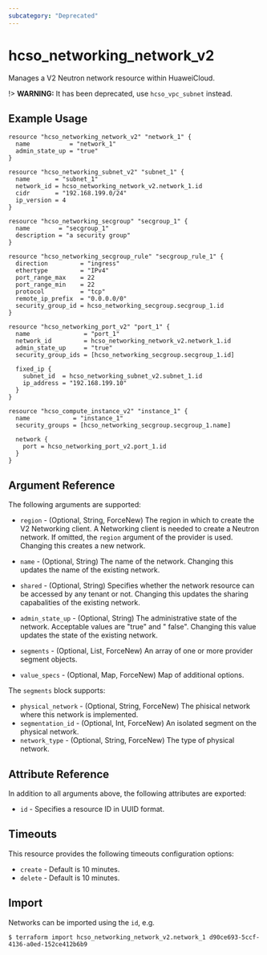```yaml
---
subcategory: "Deprecated"
---
```


# hcso_networking_network_v2

Manages a V2 Neutron network resource within HuaweiCloud.

!> **WARNING:** It has been deprecated, use `hcso_vpc_subnet` instead.

## Example Usage

```hcl
resource "hcso_networking_network_v2" "network_1" {
  name           = "network_1"
  admin_state_up = "true"
}

resource "hcso_networking_subnet_v2" "subnet_1" {
  name       = "subnet_1"
  network_id = hcso_networking_network_v2.network_1.id
  cidr       = "192.168.199.0/24"
  ip_version = 4
}

resource "hcso_networking_secgroup" "secgroup_1" {
  name        = "secgroup_1"
  description = "a security group"
}

resource "hcso_networking_secgroup_rule" "secgroup_rule_1" {
  direction         = "ingress"
  ethertype         = "IPv4"
  port_range_max    = 22
  port_range_min    = 22
  protocol          = "tcp"
  remote_ip_prefix  = "0.0.0.0/0"
  security_group_id = hcso_networking_secgroup.secgroup_1.id
}

resource "hcso_networking_port_v2" "port_1" {
  name               = "port_1"
  network_id         = hcso_networking_network_v2.network_1.id
  admin_state_up     = "true"
  security_group_ids = [hcso_networking_secgroup.secgroup_1.id]

  fixed_ip {
    subnet_id  = hcso_networking_subnet_v2.subnet_1.id
    ip_address = "192.168.199.10"
  }
}

resource "hcso_compute_instance_v2" "instance_1" {
  name            = "instance_1"
  security_groups = [hcso_networking_secgroup.secgroup_1.name]

  network {
    port = hcso_networking_port_v2.port_1.id
  }
}
```

## Argument Reference

The following arguments are supported:

* `region` - (Optional, String, ForceNew) The region in which to create the V2 Networking client. A Networking client is
  needed to create a Neutron network. If omitted, the
  `region` argument of the provider is used. Changing this creates a new network.

* `name` - (Optional, String) The name of the network. Changing this updates the name of the existing network.

* `shared` - (Optional, String)  Specifies whether the network resource can be accessed by any tenant or not. Changing
  this updates the sharing capabalities of the existing network.

* `admin_state_up` - (Optional, String) The administrative state of the network. Acceptable values are "true" and "
  false". Changing this value updates the state of the existing network.

* `segments` - (Optional, List, ForceNew) An array of one or more provider segment objects.

* `value_specs` - (Optional, Map, ForceNew) Map of additional options.

The `segments` block supports:

* `physical_network` - (Optional, String, ForceNew) The phisical network where this network is implemented.
* `segmentation_id` - (Optional, Int, ForceNew) An isolated segment on the physical network.
* `network_type` - (Optional, String, ForceNew) The type of physical network.

## Attribute Reference

In addition to all arguments above, the following attributes are exported:

* `id` - Specifies a resource ID in UUID format.

## Timeouts

This resource provides the following timeouts configuration options:

* `create` - Default is 10 minutes.
* `delete` - Default is 10 minutes.

## Import

Networks can be imported using the `id`, e.g.

```
$ terraform import hcso_networking_network_v2.network_1 d90ce693-5ccf-4136-a0ed-152ce412b6b9
```
